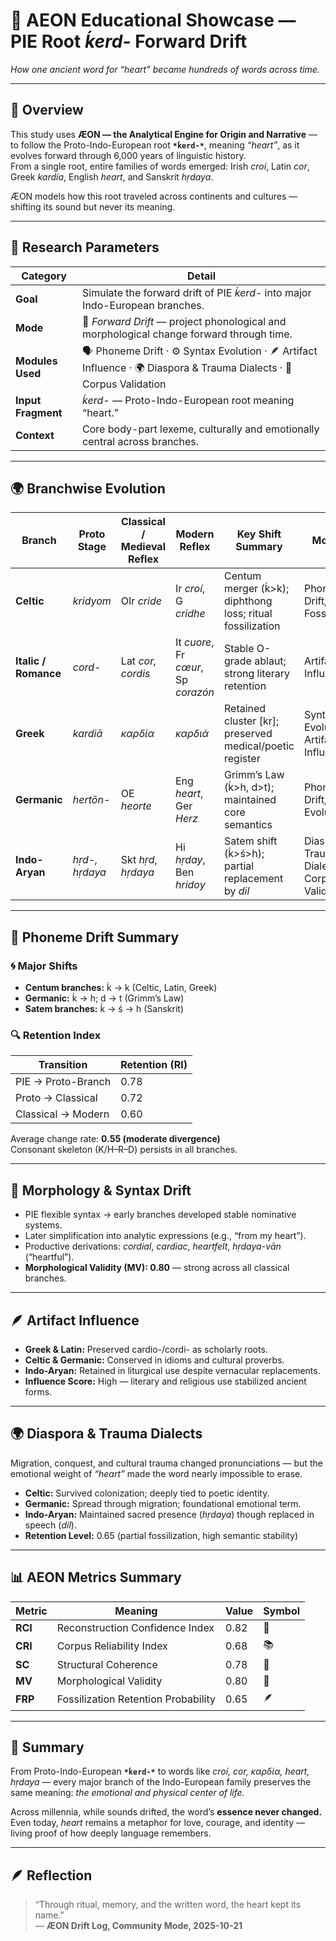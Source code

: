# 🧬 AEON Educational Showcase — PIE Root *ḱerd-* Forward Drift  
*How one ancient word for “heart” became hundreds of words across time.*

---

## 💬 Overview
This study uses **ÆON — the Analytical Engine for Origin and Narrative** — to follow the Proto-Indo-European root **`*ḱerd-*`**, meaning *“heart”*, as it evolves forward through 6,000 years of linguistic history.  
From a single root, entire families of words emerged: Irish *croí*, Latin *cor*, Greek *kardía*, English *heart*, and Sanskrit *hṛdaya*.

ÆON models how this root traveled across continents and cultures — shifting its sound but never its meaning.

---

## 🧭 Research Parameters

| Category | Detail |
|-----------|--------|
| **Goal** | Simulate the forward drift of PIE *ḱerd-* into major Indo-European branches. |
| **Mode** | 🔮 *Forward Drift* — project phonological and morphological change forward through time. |
| **Modules Used** | 🗣️ Phoneme Drift · ⚙️ Syntax Evolution · 🪶 Artifact Influence · 🌍 Diaspora & Trauma Dialects · 🧬 Corpus Validation |
| **Input Fragment** | *ḱerd-* — Proto-Indo-European root meaning “heart.” |
| **Context** | Core body-part lexeme, culturally and emotionally central across branches. |

---

## 🌍 Branchwise Evolution

| Branch | Proto Stage | Classical / Medieval Reflex | Modern Reflex | Key Shift Summary | Modules | FRP |
|---|---|---|---|---|---|---|
| **Celtic** | *kridyom* | OIr *cride* | Ir *croí*, G *cridhe* | Centum merger (ḱ>k); diphthong loss; ritual fossilization | Phoneme Drift, Ritual Fossilization | 0.60 |
| **Italic / Romance** | *cord-* | Lat *cor, cordis* | It *cuore*, Fr *cœur*, Sp *corazón* | Stable O-grade ablaut; strong literary retention | Artifact Influence | 0.75 |
| **Greek** | *kardiā* | *καρδία* | *καρδιά* | Retained cluster [kr]; preserved medical/poetic register | Syntax Evolution, Artifact Influence | 0.75 |
| **Germanic** | *hertōn-* | OE *heorte* | Eng *heart*, Ger *Herz* | Grimm’s Law (ḱ>h, d>t); maintained core semantics | Phoneme Drift, Syntax Evolution | 0.60 |
| **Indo-Aryan** | *hṛd-, hṛdaya* | Skt *hṛd*, *hṛdaya* | Hi *hṛday*, Ben *hridoy* | Satem shift (ḱ>ś>h); partial replacement by *dil* | Diaspora & Trauma Dialects, Corpus Validation | 0.55 |

---

## 🔡 Phoneme Drift Summary

### 🌀 Major Shifts
- **Centum branches:** ḱ → k (Celtic, Latin, Greek)  
- **Germanic:** ḱ → h; d → t (Grimm’s Law)  
- **Satem branches:** ḱ → ś → h (Sanskrit)

### 🔍 Retention Index

| Transition | Retention (RI) |
|-------------|----------------|
| PIE → Proto-Branch | 0.78 |
| Proto → Classical | 0.72 |
| Classical → Modern | 0.60 |

Average change rate: **0.55 (moderate divergence)**  
Consonant skeleton (K/H–R–D) persists in all branches.

---

## 🧩 Morphology & Syntax Drift

- PIE flexible syntax → early branches developed stable nominative systems.  
- Later simplification into analytic expressions (e.g., “from my heart”).  
- Productive derivations: *cordial*, *cardiac*, *heartfelt*, *hṛdaya-vān* (“heartful”).  
- **Morphological Validity (MV): 0.80** — strong across all classical branches.

---

## 🪶 Artifact Influence
- **Greek & Latin:** Preserved cardio-/cordi- as scholarly roots.  
- **Celtic & Germanic:** Conserved in idioms and cultural proverbs.  
- **Indo-Aryan:** Retained in liturgical use despite vernacular replacements.  
- **Influence Score:** High — literary and religious use stabilized ancient forms.

---

## 🌍 Diaspora & Trauma Dialects
Migration, conquest, and cultural trauma changed pronunciations — but the emotional weight of *“heart”* made the word nearly impossible to erase.

- **Celtic:** Survived colonization; deeply tied to poetic identity.  
- **Germanic:** Spread through migration; foundational emotional term.  
- **Indo-Aryan:** Maintained sacred presence (*hṛdaya*) though replaced in speech (*dil*).  
- **Retention Level:** 0.65 (partial fossilization, high semantic stability)

---

## 📊 AEON Metrics Summary

| Metric | Meaning | Value | Symbol |
|---|---|---|---|
| **RCI** | Reconstruction Confidence Index | 0.82 | 🧭 |
| **CRI** | Corpus Reliability Index | 0.68 | 📚 |
| **SC** | Structural Coherence | 0.78 | 🧩 |
| **MV** | Morphological Validity | 0.80 | 🧬 |
| **FRP** | Fossilization Retention Probability | 0.65 | 🪶 |

---

## 🧠 Summary
From Proto-Indo-European **`*ḱerd-*`** to words like *croí, cor, καρδία, heart, hṛdaya* — every major branch of the Indo-European family preserves the same meaning: *the emotional and physical center of life.*

Across millennia, while sounds drifted, the word’s **essence never changed.**  
Even today, *heart* remains a metaphor for love, courage, and identity — living proof of how deeply language remembers.

---

## 🪶 Reflection
> “Through ritual, memory, and the written word, the heart kept its name.”  
> — **ÆON Drift Log, Community Mode, 2025-10-21**
